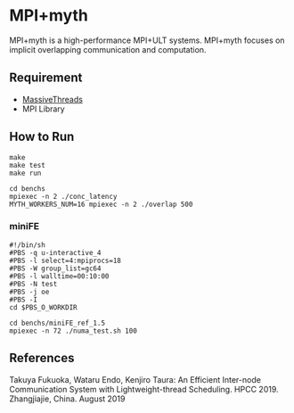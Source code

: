 # MPI+myth
MPI+myth is a high-performance MPI+ULT systems. MPI+myth focuses on implicit overlapping communication and computation.

## Requirement
- [MassiveThreads](https://github.com/massivethreads/massivethreads)
- MPI Library

## How to Run
```
make
make test
make run
```

```
cd benchs
mpiexec -n 2 ./conc_latency
MYTH_WORKERS_NUM=16 mpiexec -n 2 ./overlap 500
```

### miniFE

```
#!/bin/sh
#PBS -q u-interactive_4
#PBS -l select=4:mpiprocs=18
#PBS -W group_list=gc64
#PBS -l walltime=00:10:00
#PBS -N test
#PBS -j oe
#PBS -I
cd $PBS_O_WORKDIR
```

```
cd benchs/miniFE_ref_1.5
mpiexec -n 72 ./numa_test.sh 100
```

## References
Takuya Fukuoka, Wataru Endo, Kenjiro Taura:
An Efficient Inter-node Communication System with Lightweight-thread Scheduling.
HPCC 2019. Zhangjiajie, China. August 2019
